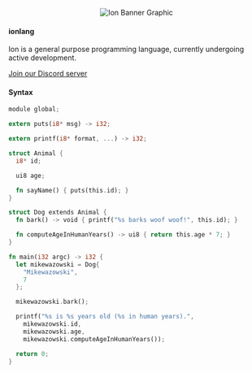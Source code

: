 <p align="center">
    <img alt="Ion Banner Graphic" src="https://repository-images.githubusercontent.com/233767923/b799f780-d9cf-11ea-9d70-2597e4821c9e" />
</p>

#### ionlang

Ion is a general purpose programming language, currently undergoing active development.

[Join our Discord server](https://discord.gg/H3eMUXp)

#### Syntax

```rust
module global;

extern puts(i8* msg) -> i32;

extern printf(i8* format, ...) -> i32;

struct Animal {
  i8* id;

  ui8 age;

  fn sayName() { puts(this.id); }
}

struct Dog extends Animal {
  fn bark() -> void { printf("%s barks woof woof!", this.id); }

  fn computeAgeInHumanYears() -> ui8 { return this.age * 7; }
}

fn main(i32 argc) -> i32 {
  let mikewazowski = Dog{
    "Mikewazowski",
    7
  };

  mikewazowski.bark();

  printf("%s is %s years old (%s in human years).",
    mikewazowski.id,
    mikewazowski.age,
    mikewazowski.computeAgeInHumanYears());

  return 0;
}
```
